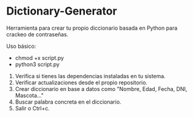 # Dictionary-Generator
Herramienta para crear tu propio diccionario basada en Python para crackeo de contraseñas.

Uso básico:
  - chmod +x script.py
  - python3 script.py

1. Verifica si tienes las dependencias instaladas en tu sistema.
2. Verificar actualizaciones desde el propio repositorio.
3. Crear diccionario en base a datos como "Nombre, Edad, Fecha, DNI, Mascota..."
4. Buscar palabra concreta en el diccionario.
5. Salir o Ctrl+c.

